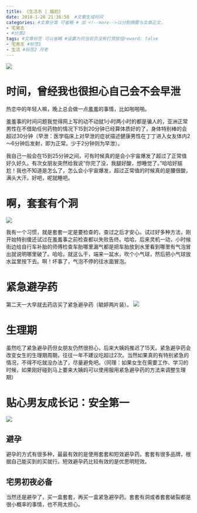 ```yaml
---
title: 《生活志 | 尴尬》
date: 2018-1-26 21:36:50  #文章生成时间
categories: #文章分类 可省略 # 加 <!--more-->以分割摘要与文章正文。
- 宅男志
- #分类2
tags: #文章标签 可以省略 #设置为则当前页没有打赏按钮reward: false
- 宅男志 #标签1
- 生活 #标签2 月老
---
```

![](https://i.imgur.com/fOLqWU9.jpg)

<!--more-->

# 时间，曾经我也很担心自己会不会早泄 #

热恋中的年轻人嘛，晚上总会做一点羞羞的事情，比如啪啪啪。

羞羞事的时间问题我觉得网上写的动不动就1小时两小时的都是骗人的，亚洲正常男性在不借助任何药物的情况下15到20分钟已经算体质好的了，身体特别棒的会超过30分钟（早泄：医学临床上对早泄的症状描述健康男性在丁丁进入女友体内2～6分钟后发射，即为正常。少于2分钟则为早泄）。

我自己一般会在15到25分钟之间，可有时候真的是会小宇宙爆发了超过了正常值好久好久。有次女朋友突然给我说“你完了没，我腿好酸，想睡觉了。”哈哈好尴尬！我也不知道是怎么了，怎么会小宇宙爆发，超过正常值的时候真的是腰很酸，满头大汗。好吧，呢就睡吧。

# 啊，套套有个洞 #

![](https://i.imgur.com/9rdARY9.jpg)

我有一个习惯，就是套套一定是要检查的，查过之后才安心。试过好多种方法，刚开始特别傻还试过在羞羞事之前检查都以失败告终。哈哈，后来灵机一动，小时候街边给自行车补胎的师傅检查车胎哪里漏气都是把车胎放到水里看到哪里有气泡冒出就说明哪里破了。哈哈，就这么干，端来一盆水，吹个小气球，然后把小气球放水盆里按下去。啊！坏事了，气泡不停的往水面冒泡。

# 紧急避孕药 #

第二天一大早就去药店买了紧急避孕药（毓婷两片装）。
![](https://i.imgur.com/NQfVEYu.jpg)

# 生理期 #

虽然吃了紧急避孕药但女朋友仍然很担心，后来大姨妈推迟了15天。紧急避孕药会改变女生的生理期周期，往往一年不建议吃超过2次。当然如果真的有特别紧急的情况，不得不吃就没办法了，尽量避免吧。（同理：如果女生在需要工作、学习的时候，如果刚好碰到马上要来大姨妈可以使用服用紧急避孕药的方法来调整生理期）

# 贴心男友成长记：安全第一 #
![](https://i.imgur.com/3uII9us.jpg)

## 避孕 ##

避孕的方式有很多种，最最有效的是使用套套和短效避孕药。套套有很多品牌，根据自己能买到的买就行。短效避孕药比较有效的是优思明短效。

## 宅男初夜必备 ##

当然还是避孕了，买一盒套套，再买一盒紧急避孕药。套套有洞或者套套破裂都是很小概率的事情，也不用太担心。










